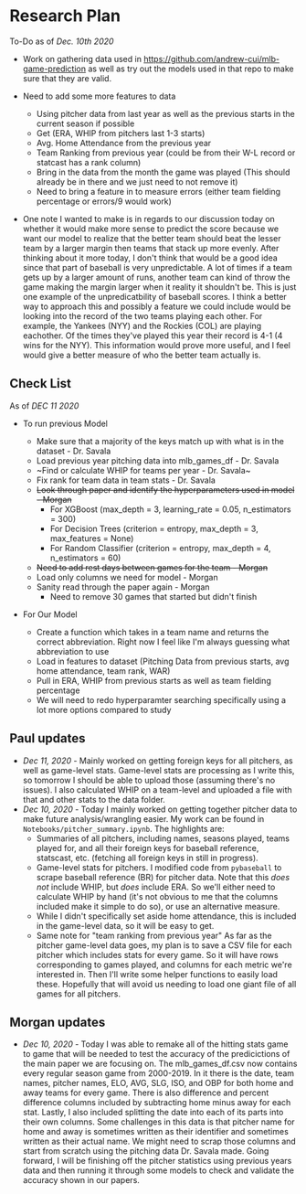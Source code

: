 # Research Plan

To-Do as of _Dec. 10th 2020_

- Work on gathering data used in https://github.com/andrew-cui/mlb-game-prediction as well as try out the models used in that repo to make sure that they are valid.
- Need to add some more features to data
  - Using pitcher data from last year as well as the previous starts in the current season if possible
  - Get (ERA, WHIP from pitchers last 1-3 starts)
  - Avg. Home Attendance from the previous year
  - Team Ranking from previous year (could be from their W-L record or statcast has a rank column)
  - Bring in the data from the month the game was played (This should already be in there and we just need to not remove it)
  - Need to bring a feature in to measure errors (either team fielding percentage or errors/9 would work)
  
  
- One note I wanted to make is in regards to our discussion today on whether it would make more sense to predict the score because we want our model to realize that the better team should beat the lesser team by a larger margin then teams that stack up more evenly. After thinking about it more today, I don't think that would be a good idea since that part of baseball is very unpredictable. A lot of times if a team gets up by a larger amount of runs, another team can kind of throw the game making the margin larger when it reality it shouldn't be. This is just one example of the unpredicatbility of baseball scores. I think a better way to approach this and possibly a feature we could include would be looking into the record of the two teams playing each other. For example, the Yankees (NYY) and the Rockies (COL) are playing eachother. Of the times they've played this year their record is 4-1 (4 wins for the NYY). This information would prove more useful, and I feel would give a better measure of who the better team actually is.


## Check List
As of _DEC 11 2020_
- To run previous Model
  - Make sure that a majority of the keys match up with what is in the dataset - Dr. Savala
  - Load previous year pitching data into mlb_games_df - Dr. Savala
  - ~Find or calculate WHIP for teams per year - Dr. Savala~
  - Fix rank for team data in team stats - Dr. Savala
  - ~~Look through paper and identify the hyperparameters used in model - Morgan~~
    - For XGBoost (max_depth = 3, learning_rate = 0.05, n_estimators = 300)
    - For Decision Trees (criterion = entropy, max_depth = 3, max_features = None)
    - For Random Classifier (criterion = entropy, max_depth = 4, n_estimators = 60)
  - ~~Need to add rest days between games for the team - Morgan~~
  - Load only columns we need for model - Morgan
  - Sanity read through the paper again - Morgan
    - Need to remove 30 games that started but didn't finish
  
- For Our Model
  - Create a function which takes in a team name and returns the correct abbreviation. Right now I feel like I'm always guessing what abbreviation to use
  - Load in features to dataset (Pitching Data from previous starts, avg home attendance, team rank, WAR)
  - Pull in ERA, WHIP from previous starts as well as team fielding percentage 
  - We will need to redo hyperparamter searching specifically using a lot more options compared to study
  


## Paul updates
- _Dec 11, 2020_ - Mainly worked on getting foreign keys for all pitchers, as well as game-level stats. Game-level stats are processing as I write this, so tomorrow I should be able to upload those (assuming there's no issues). I also calculated WHIP on a team-level and uploaded a file with that and other stats to the data folder. 
- _Dec 10, 2020_ - Today I mainly worked on getting together pitcher data to make future analysis/wrangling easier. My work can be found in `Notebooks/pitcher_summary.ipynb`. The highlights are:
    - Summaries of all pitchers, including names, seasons played, teams played for, and all their foreign keys for baseball reference, statscast, etc. (fetching all foreign keys in still in progress).
    - Game-level stats for pitchers. I modified code from `pybaseball` to scrape baseball reference (BR) for pitcher data. Note that this _does not_ include WHIP, but _does_ include ERA. So we'll either need to calculate WHIP by hand (it's not obvious to me that the columns included make it simple to do so), or use an alternative measure.
    - While I didn't specifically set aside home attendance, this is included in the game-level data, so it will be easy to get.
    - Same note for "team ranking from previous year"
As far as the pitcher game-level data goes, my plan is to save a CSV file for each pitcher which includes stats for every game. So it will have rows corresponding to games played, and columns for each metric we're interested in. Then I'll write some helper functions to easily load these. Hopefully that will avoid us needing to load one giant file of all games for all pitchers.

## Morgan updates
- _Dec 10, 2020_ - Today I was able to remake all of the hitting stats game to game that will be needed to test the accuracy of the predicictions of the main paper we are focusing on. The mlb_games_df.csv now contains every regular season game from 2000-2019. In it there is the date, team names, pitcher names, ELO, AVG, SLG, ISO, and OBP for both home and away teams for every game. There is also difference and percent difference columns included by subtracting home minus away for each stat. Lastly, I also included splitting the date into each of its parts into their own columns. Some challenges in this data is that pitcher name for home and away is sometimes written as their identifier and sometimes written as their actual name. We might need to scrap those columns and start from scratch using the pitching data Dr. Savala made. Going forward, I will be finishing off the pitcher statistics using previous years data and then running it through some models to check and validate the accuracy shown in our papers.
